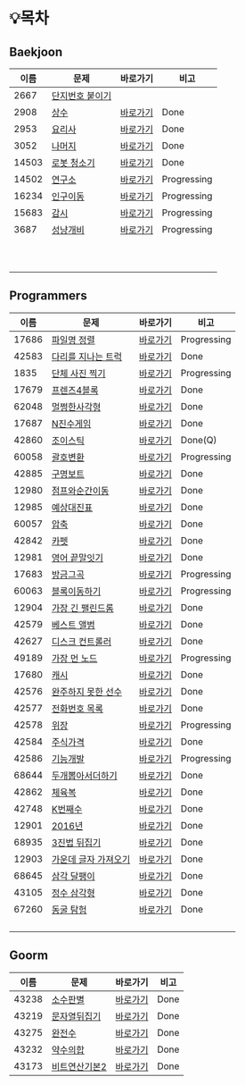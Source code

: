 # :bulb:목차

## Baekjoon

| 이름  | 문제                                                    | 바로가기                                       | 비고        |
| ----- | ------------------------------------------------------- | ---------------------------------------------- | ----------- |
| 2667  | [단지번호 붙이기](https://www.acmicpc.net/problem/2667) |                                                |             |
| 2908  | [상수](https://www.acmicpc.net/problem/2908)            | [바로가기](./src/baekjoon/brotherSangsu.java)  | Done        |
| 2953  | [요리사](https://www.acmicpc.net/problem/2953)          | [바로가기](./src/baekjoon/cook.java)           | Done        |
| 3052  | [나머지](https://www.acmicpc.net/problem/3052)          | [바로가기](./src/baekjoon/good2.java)          | Done        |
| 14503 | [로봇 청소기](https://www.acmicpc.net/problem/14503)    | [바로가기](./src/baekjoon/Robot.java)          | Done        |
| 14502 | [연구소](https://www.acmicpc.net/problem/14502)         | [바로가기](./src/baekjoon/Loboratory.java)     | Progressing |
| 16234 | [인구이동](https://www.acmicpc.net/problem/16234)       | [바로가기](./src/baekjoon/Imigration.java)     | Progressing |
| 15683 | [감시](https://www.acmicpc.net/problem/15683)           | [바로가기](./src/baekjoon/Surveillance.java)   | Progressing |
| 3687  | [성냥개비](https://www.acmicpc.net/problem/3687)        | [바로가기](./Python/programmers/matchStick.py) | Progressing |
|       |                                                         |                                                |             |
|       |                                                         |                                                |             |
|       |                                                         |                                                |             |
|       |                                                         |                                                |             |
|       |                                                         |                                                |             |
|       |                                                         |                                                |             |
|       |                                                         |                                                |             |
|       |                                                         |                                                |             |
|       |                                                         |                                                |             |
|       |                                                         |                                                |             |

## Programmers

| 이름  | 문제                                                         | 바로가기                                              | 비고        |
| ----- | ------------------------------------------------------------ | ----------------------------------------------------- | ----------- |
| 17686 | [파일명 정렬](https://programmers.co.kr/learn/courses/30/lessons/17686?language=java) | [바로가기](./src/programmers/FileNameSorting.java)    | Progressing |
| 42583 | [다리를 지나는 트럭](https://programmers.co.kr/learn/courses/30/lessons/17686?language=java) | [바로가기](./src/programmers/TruckPassingBridge.java) | Done        |
| 1835  | [단체 사진 찍기](https://programmers.co.kr/learn/courses/30/lessons/1835) | [바로가기](./src/programmers/TakeGroupPhoto.java)     | Progressing |
| 17679 | [프렌즈4블록](https://programmers.co.kr/learn/courses/30/lessons/17679) | [바로가기](./src/programmers/Friends4Block.java)      | Done        |
| 62048 | [멀쩡한사각형](https://programmers.co.kr/learn/courses/30/lessons/62048) | [바로가기](./src/programmers/CleanSquare.java)        | Done        |
| 17687 | [N진수게임](https://programmers.co.kr/learn/courses/30/lessons/17687) | [바로가기](./src/programmers/Nnumberize.java)         | Done        |
| 42860 | [조이스틱](https://programmers.co.kr/learn/courses/30/lessons/42860) | [바로가기](./src/programmers/Joystick.java)           | Done(Q)     |
| 60058 | [괄호변환](https://programmers.co.kr/learn/courses/30/lessons/60058) | [바로가기](./src/programmers/ParenthesisConvert.java) | Progressing |
| 42885 | [구명보트](https://programmers.co.kr/learn/courses/30/lessons/42885) | [바로가기](./src/programmers/Lifeboat.java)           | Done        |
| 12980 | [점프와순간이동](https://programmers.co.kr/learn/courses/30/lessons/12980) | [바로가기](./src/programmers/JumpAndTeleport.java)    | Done        |
| 12985 | [예상대진표](https://programmers.co.kr/learn/courses/30/lessons/12985) | [바로가기](./src/programmers/TourmentTree.java)       | Done        |
| 60057 | [압축](https://programmers.co.kr/learn/courses/30/lessons/60057) | [바로가기](./src/programmers/Pressing.java)           | Done        |
| 42842 | [카펫](https://programmers.co.kr/learn/courses/30/lessons/42842) | [바로가기](./src/programmers/Carpet.java)             | Done        |
| 12981 | [영어 끝말잇기](https://programmers.co.kr/learn/courses/30/lessons/12981) | [바로가기](./src/programmers/WordChain.java)          | Done        |
| 17683 | [방금그곡](https://programmers.co.kr/learn/courses/30/lessons/17683) | [바로가기](./src/programmers/TheSongJustHeard.java)   | Progressing |
| 60063 | [블록이동하기](https://programmers.co.kr/learn/courses/30/lessons/60063) | [바로가기](./src/programmers/MoveBlock.java)          | Progressing |
| 12904 | [가장 긴 팰린드롬](https://programmers.co.kr/learn/courses/30/lessons/12904) | [바로가기](./src/programmers/Palindrome.java)         | Done        |
| 42579 | [베스트 앨범](https://programmers.co.kr/learn/courses/30/lessons/42579) | [바로가기](./src/programmers/BestAlbum.java)          | Done        |
| 42627 | [디스크 컨트롤러](https://programmers.co.kr/learn/courses/30/lessons/42627) | [바로가기](./src/programmers/DiscController.java)     | Done        |
| 49189 | [가장 먼 노드](https://programmers.co.kr/learn/courses/30/lessons/49189) | [바로가기](./src/programmers/TheFarthestNode.java)    | Progressing |
| 17680 | [캐시](https://programmers.co.kr/learn/courses/30/lessons/17680) | [바로가기](./src/programmers/Cache.java)              | Done        |
| 42576 | [완주하지 못한 선수](https://programmers.co.kr/learn/courses/30/lessons/42576?language=python3) | [바로가기](./Python/programmers/makeTheRun.py)        | Done        |
| 42577 | [전화번호 목록](https://programmers.co.kr/learn/courses/30/lessons/42577) | [바로가기](./Python/programmers/phoneNumberList.py)   | Done        |
| 42578 | [위장](https://programmers.co.kr/learn/courses/30/lessons/42578) | [바로가기](./Python/programmers/camouflage.py)        | Progressing |
| 42584 | [주식가격](https://programmers.co.kr/learn/courses/30/lessons/42584) | [바로가기](./Python/programmers/stockPrice.py)        | Done        |
| 42586 | [기능개발](https://programmers.co.kr/learn/courses/30/lessons/42586) | [바로가기](./Python/programmers/developeFunction.py)  | Progressing |
| 68644 | [두개뽑아서더하기](https://programmers.co.kr/learn/courses/30/lessons/68644) | [바로가기](./Python/programmers/sumTwo.py)            | Done        |
| 42862 | [체육복](https://programmers.co.kr/learn/courses/30/lessons/42862) | [바로가기](./Python/programmers/uniform.py)           | Done        |
| 42748 | [K번째수](https://programmers.co.kr/learn/courses/30/lessons/42748) | [바로가기](./Python/programmers/kthnumber.py)         | Done        |
| 12901 | [2016년](https://programmers.co.kr/learn/courses/30/lessons/12901) | [바로가기](./Python/programmers/2016.py)              | Done        |
| 68935 | [3진법 뒤집기](https://programmers.co.kr/learn/courses/30/lessons/68935) | [바로가기](./Python/programmers/reversingTernary.py)  | Done        |
| 12903 | [가운데 글자 가져오기](https://programmers.co.kr/learn/courses/30/lessons/12903) | [바로가기](./Python/programmers/gettingMiddle.py)     | Done        |
| 68645 | [삼각 달팽이](https://programmers.co.kr/learn/courses/30/lessons/68645) | [바로가기](./Python/programmers/triangleSnail.py)     | Done        |
| 43105 | [정수 삼각형](https://programmers.co.kr/learn/courses/30/lessons/43105) | [바로가기](./Python/programmers/intTriangle.py)       | Done        |
| 67260 | [동굴 탐험](https://programmers.co.kr/learn/courses/30/lessons/67260) | [바로가기](./Python/programmers/caveExploration.py)   | Done        |
|       |                                                              |                                                       |             |
|       |                                                              |                                                       |             |
|       |                                                              |                                                       |             |
|       |                                                              |                                                       |             |


## Goorm

| 이름  | 문제                                                         | 바로가기                                            | 비고 |
| ----- | ------------------------------------------------------------ | --------------------------------------------------- | ---- |
| 43238 | [소수판별](https://level.goorm.io/exam/43238/소수-판별/quiz/1) | [바로가기](./src/goorm/PrimeNumber.java)            | Done |
| 43219 | [문자열뒤집기](https://level.goorm.io/exam/43219/문자열-뒤집기/quiz/1) | [바로가기](./src/goorm/ReverseString.java)          | Done |
| 43275 | [완전수](https://level.goorm.io/exam/43275/완전수/quiz/1)    | [바로가기](./src/goorm/PerfectNumber.java)          | Done |
| 43232 | [약수의합](https://level.goorm.io/exam/43232/약수의-합/quiz/1) | [바로가기](./src/goorm/TotalOfTrivialDivisor.java)  | Done |
| 43173 | [비트연산기본2](https://level.goorm.io/exam/43173/비트연산-기본-2/quiz/1) | [바로가기](./src/goorm/BasicOfBotwiseOperator.java) | Done |

